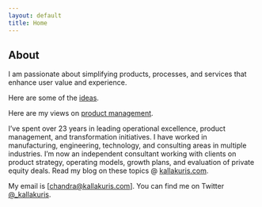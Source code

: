 ```yaml
---
layout: default
title: Home
---
```


## About
I am passionate about simplifying products, processes, and services that enhance user value and experience. 

Here are some of the [ideas](/ideas).

Here are my views on [product management](/blog).

I’ve spent over 23 years in leading operational excellence, product management, and transformation initiatives. I have worked in manufacturing, engineering, technology, and consulting areas in multiple industries. I’m now an independent consultant working with clients on product strategy, operating models, growth plans, and evaluation of private equity deals. Read my blog on these topics @ [kallakuris.com](kallakuris.com).

My email is [chandra@kallakuris.com]. You can find me on Twitter [@_kallakuris](https://twitter.com/_kallakuris).
